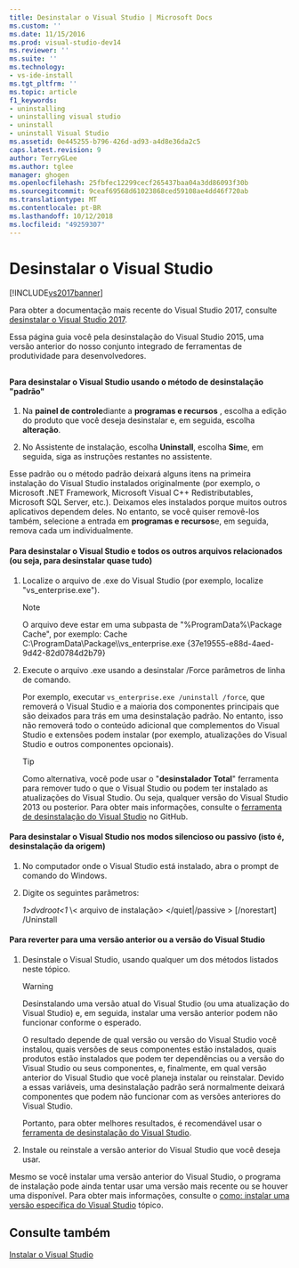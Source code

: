 ```yaml
---
title: Desinstalar o Visual Studio | Microsoft Docs
ms.custom: ''
ms.date: 11/15/2016
ms.prod: visual-studio-dev14
ms.reviewer: ''
ms.suite: ''
ms.technology:
- vs-ide-install
ms.tgt_pltfrm: ''
ms.topic: article
f1_keywords:
- uninstalling
- uninstalling visual studio
- uninstall
- uninstall Visual Studio
ms.assetid: 0e445255-b796-426d-ad93-a4d8e36da2c5
caps.latest.revision: 9
author: TerryGLee
ms.author: tglee
manager: ghogen
ms.openlocfilehash: 25fbfec12299cecf265437baa04a3dd86093f30b
ms.sourcegitcommit: 9ceaf69568d61023868ced59108ae4dd46f720ab
ms.translationtype: MT
ms.contentlocale: pt-BR
ms.lasthandoff: 10/12/2018
ms.locfileid: "49259307"
---
```

# <a name="uninstall-visual-studio"></a>Desinstalar o Visual Studio
[!INCLUDE[vs2017banner](../includes/vs2017banner.md)]

Para obter a documentação mais recente do Visual Studio 2017, consulte [desinstalar o Visual Studio 2017](https://docs.microsoft.com/visualstudio/install/uninstall-visual-studio).

Essa página guia você pela desinstalação do Visual Studio 2015, uma versão anterior do nosso conjunto integrado de ferramentas de produtividade para desenvolvedores.  
  
##  <a name="uninstalling"></a>   
#### <a name="to-uninstall-visual-studio-by-using-the-standard-uninstallation-method"></a>Para desinstalar o Visual Studio usando o método de desinstalação "padrão"  
  
1.  Na **painel de controle**diante a **programas e recursos** , escolha a edição do produto que você deseja desinstalar e, em seguida, escolha **alteração**.  
  
2.  No Assistente de instalação, escolha **Uninstall**, escolha **Sim**e, em seguida, siga as instruções restantes no assistente.  
  
 Esse padrão ou o método padrão deixará alguns itens na primeira instalação do Visual Studio instalados originalmente (por exemplo, o Microsoft .NET Framework, Microsoft Visual C++ Redistributables, Microsoft SQL Server, etc.).   Deixamos eles instalados porque muitos outros aplicativos dependem deles. No entanto, se você quiser removê-los também, selecione a entrada em **programas e recursos**e, em seguida, remova cada um individualmente.  
  
#### <a name="to-uninstall-visual-studio-and-all-other-related-files-that-is-to-uninstall-almost-everything"></a>Para desinstalar o Visual Studio e todos os outros arquivos relacionados (ou seja, para desinstalar quase tudo)  
  
1.  Localize o arquivo de .exe do Visual Studio (por exemplo, localize "vs_enterprise.exe").  
  
    > [!NOTE]
    >  O arquivo deve estar em uma subpasta de "%ProgramData%\Package Cache", por exemplo: Cache C:\ProgramData\Package\\\vs_enterprise.exe {37e19555-e88d-4aed-9d42-82d0784d2b79}  
  
2.  Execute o arquivo .exe usando a desinstalar /Force parâmetros de linha de comando.  
  
     Por exemplo, executar ```vs_enterprise.exe /uninstall /force```, que removerá o Visual Studio e a maioria dos componentes principais que são deixados para trás em uma desinstalação padrão. No entanto, isso não removerá todo o conteúdo adicional que complementos do Visual Studio e extensões podem instalar (por exemplo, atualizações do Visual Studio e outros componentes opcionais).  
  
    > [!TIP]
    > Como alternativa, você pode usar o "**desinstalador Total**" ferramenta para remover tudo o que o Visual Studio ou podem ter instalado as atualizações do Visual Studio. Ou seja, qualquer versão do Visual Studio 2013 ou posterior. Para obter mais informações, consulte o [ferramenta de desinstalação do Visual Studio](https://github.com/Microsoft/VisualStudioUninstaller/releases) no GitHub.  
  
#### <a name="to-uninstall-visual-studio-in-silent-or-passive-modes-that-is-to-uninstall-from-source"></a>Para desinstalar o Visual Studio nos modos silencioso ou passivo (isto é, desinstalação da origem)  
  
1.  No computador onde o Visual Studio está instalado, abra o prompt de comando do Windows.  
  
2.  Digite os seguintes parâmetros:  
  
     *1&gt;dvdroot&lt;1* \\< arquivo de instalação\> \</quiet&#124;/passive > [/norestart] /Uninstall  
  
#### <a name="to-roll-back-to-a-previous-version-or-release-of--visual-studio"></a>Para reverter para uma versão anterior ou a versão do Visual Studio  
  
1.  Desinstale o Visual Studio, usando qualquer um dos métodos listados neste tópico.  
  
    > [!WARNING]
    >  Desinstalando uma versão atual do Visual Studio (ou uma atualização do Visual Studio) e, em seguida, instalar uma versão anterior podem não funcionar conforme o esperado.  
    >   
    >  O resultado depende de qual versão ou versão do Visual Studio você instalou, quais versões de seus componentes estão instalados, quais produtos estão instalados que podem ter dependências ou a versão do Visual Studio ou seus componentes, e, finalmente, em qual versão anterior do Visual Studio que você planeja instalar ou reinstalar.  Devido a essas variáveis, uma desinstalação padrão será normalmente deixará componentes que podem não funcionar com as versões anteriores do Visual Studio.  
    >   
    >  Portanto, para obter melhores resultados, é recomendável usar o [ferramenta de desinstalação do Visual Studio](https://github.com/Microsoft/VisualStudioUninstaller/releases).  
  
2.  Instale ou reinstale a versão anterior do Visual Studio que você deseja usar.  
  
 Mesmo se você instalar uma versão anterior do Visual Studio, o programa de instalação pode ainda tentar usar uma versão mais recente ou se houver uma disponível. Para obter mais informações, consulte o [como: instalar uma versão específica do Visual Studio](../install/how-to-install-a-specific-release-of-visual-studio.md) tópico.  
  
## <a name="see-also"></a>Consulte também  
 [Instalar o Visual Studio](https://msdn.microsoft.com/library/e2h7fzkw.aspx)
